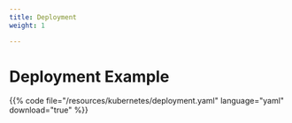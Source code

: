 ```yaml
---
title: Deployment
weight: 1

---
```


# Deployment Example

{{% code file="/resources/kubernetes/deployment.yaml" language="yaml" download="true" %}}